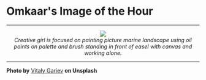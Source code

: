 # Omkaar's Image of the Hour

---

<div align="center">

<a href="https://unsplash.com/photos/artist-working-on-a-painting-in-a-studio-IIisONUL2d8">
  <img src="https://images.unsplash.com/photo-1752649937266-1900d9e176c3?crop=entropy&cs=tinysrgb&fit=max&fm=jpg&ixid=M3w3NjA2Nzh8MHwxfHJhbmRvbXx8fHx8fHx8fDE3NTM1NDkyMDB8&ixlib=rb-4.1.0&q=80&w=1080" style="max-width:100%; height:auto;">
</a>

<br>
<i>Creative girl is focused on painting picture marine landscape using oil paints on palette and brush standing in front of easel with canvas and working alone.</i>

</div>

---

**Photo by** [Vitaly Gariev](https://unsplash.com/@silverkblack) **on Unsplash**
